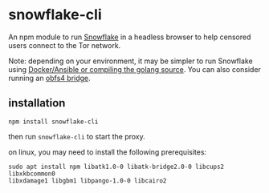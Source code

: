 # snowflake-cli

An npm module to run [Snowflake](https://snowflake.torproject.org/) in
a headless browser to help censored users connect to the Tor network.

Note: depending on your environment, it may be simpler to run Snowflake using
[Docker/Ansible or compiling the golang
source](https://community.torproject.org/relay/setup/snowflake/standalone/).
You can also consider running an [obfs4
bridge](https://community.torproject.org/relay/setup/bridge/).

## installation

```
npm install snowflake-cli
```

then run `snowflake-cli` to start the proxy.

on linux, you may need to install the following prerequisites:

```
sudo apt install npm libatk1.0-0 libatk-bridge2.0-0 libcups2 libxkbcommon0
libxdamage1 libgbm1 libpango-1.0-0 libcairo2
```
